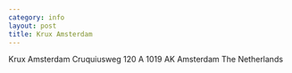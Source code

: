 ```yaml
---
category: info
layout: post
title: Krux Amsterdam
---
```


Krux Amsterdam
Cruquiusweg 120 A
1019 AK Amsterdam
The Netherlands